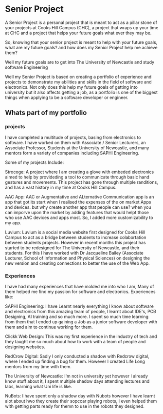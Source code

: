 
# Senior Project

A Senior Project is a personal project that is meant to act as a pillar stone of your projects at Cooks Hill Campus (CHC), a project that wraps up your time at CHC and a project that helps your future goals what ever they may be. 

So, knowing that your senior project is meant to help with your future goals, what are my future goals? and how does my Senior Project help me achieve them?

Well my future goals are to get into The University of Newcastle and study software Engineering 

Well my Senior Project is based on creating a portfolio of experience and projects to demonstrate my abilities and skills in the field of software and electronics. Not only does this help my future goals of getting into university but it also affects getting a job, as a portfolio is one of the biggest things when applying to be a software developer or engineer.

## Whats part of my portfolio

### projects
I have completed a multitude of projects, basing from electronics to software. I have worked on them with Associate / Senior Lecturers, an Associate Professor, Students at the University of Newcastle, and many mentors form a variety of companies including SAPHI Engineering. 

Some of my projects Include:

Strocoge: A project where I am creating a glove with embeded electronics aimed to help by provideding a tool to communicate through basic hand gestures and movements. This project has gone through multiple randitions, and has a vast history in my time at Cooks Hill Campus.

AAC App: AAC or Augmentative and ALternative Communication app is an app that got its start when I realised the expenses of the on market Apps and devices. but why create another app that people can use? when you can imporve upon the market by adding features that would helpt those who use AAC devices and apps most. So, I added more customizability to my app.

Luvium: Luvium is a social media website first designed for Cooks Hill Campus to act as a bridge between students to increase colabortation between students projects. However in recent months this project has started to be redesigned for The University of Newcastle, and their students. For this I have worked with Dr Jacqueline Bailey (Associate Lecturer, School of Information and Physical Sciences) on designing the new version and creating connections to better the use of the Web App.

### Experiences

I have had many experiences that have molded me into who I am, Many of them helped me find my passion for software and electronics. Experiences like:

SAPHI Engineering: I have Learnt nearly everything I know about software and electronics from this amazing team of people, I learnt about IDE's, PCB Designing, AI training and so much more. I spent so much time learning from them that I ended up gaining a Job as a junior software developer with them and aim to continue working for them.

Clickk Web Design: This was my first experience in the industry of tech and they taught me so much about how to work with a team of people and designing websites.

RedCrow Digital: Sadly I only conducted a shadow with Redcrow digital, where I ended up finding a bug for them. However I created Life Long mentors from my time with them.

The University of Newcastle: I'm not in university yet however I already know stuff about it, I spent multiple shadow days attending lectures and labs, learning what Uni life is like.

NuBots: I have spent only a shadow day with Nubots however I have learnt alot about hwo they create their sopccar playing robots, I even helped them with getting parts ready for themn to use in the robots they designed.

